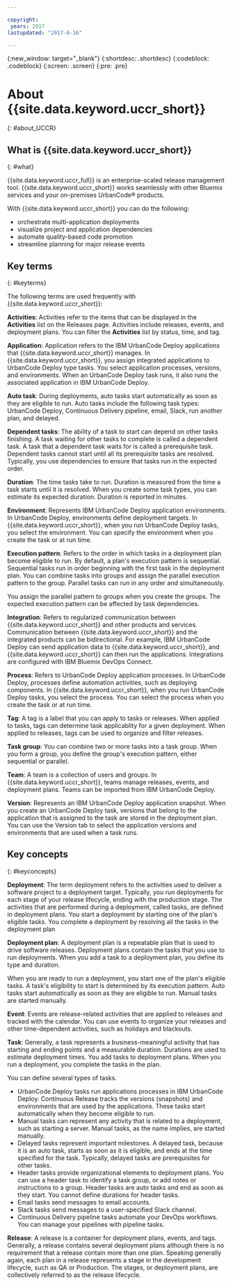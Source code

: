 ```yaml
---

copyright:
 years: 2017
lastupdated: "2017-6-16"

---
```


{:new_window: target="_blank"}
{:shortdesc: .shortdesc}
{:codeblock: .codeblock}
{:screen: .screen}
{:pre: .pre}


# About {{site.data.keyword.uccr_short}}
{: #about_UCCR}


## What is {{site.data.keyword.uccr_short}}
{: #what}

{{site.data.keyword.uccr_full}} is an enterprise-scaled release management tool. {{site.data.keyword.uccr_short}} works seamlessly with other Bluemix services and your on-premises UrbanCode&reg; products.

With {{site.data.keyword.uccr_short}} you can do the following:

<ul>
<li>orchestrate multi-application deployments
</li>
<li>visualize project and application dependencies
</li>
<li>automate quality-based code promotion
</li>
<li>streamline planning for major release events
</li>
</ul>


## Key terms
{: #keyterms}

The following terms are used frequently with {{site.data.keyword.uccr_short}}:

**Activities**: Activities refer to the items that can be displayed in the **Activities** list on the Releases page. Activities include releases, events, and deployment plans. You can filter the **Activities** list by status, time, and tag.  

**Application**: Application refers to the IBM UrbanCode Deploy applications that {{site.data.keyword.uccr_short}} manages. In {{site.data.keyword.uccr_short}}, you assign integrated applications to UrbanCode Deploy type tasks. You select application processes, versions, and environments. When an UrbanCode Deploy task runs, it also runs the associated application in IBM UrbanCode Deploy.

**Auto task**: During deployments, auto tasks start automatically as soon as they are eligible to run. Auto tasks include the following task types: UrbanCode Deploy, Continuous Delivery pipeline, email, Slack, run another plan, and delayed.

**Dependent tasks**: The ability of a task to start can depend on other tasks finishing. A task waiting for other tasks to complete is called a dependent task. A task that a dependent task waits for is called a prerequisite task. Dependent tasks cannot start until all its prerequisite tasks are resolved. Typically, you use dependencies to ensure that tasks run in the expected order.

**Duration**: The time tasks take to run. Duration is measured from the time a task starts until it is resolved. When you create some task types, you can estimate its expected duration. Duration is reported in minutes.

**Environment**: Represents IBM UrbanCode Deploy application environments. In UrbanCode Deploy, environments define deployment targets. In {{site.data.keyword.uccr_short}}, when you run UrbanCode Deploy tasks, you select the environment. You can specify the environment when you create the task or at run time.

**Execution pattern**: Refers to the order in which tasks in a deployment plan become eligible to run. By default, a plan's execution pattern is sequential. Sequential tasks run in order beginning with the first task in the deployment plan. You can combine tasks into groups and assign the parallel execution pattern to the group.  Parallel tasks can run in any order and simultaneously.

You assign the parallel pattern to groups when you create the groups. The expected execution pattern can be affected by task dependencies.

**Integration**: Refers to regularized communication between {{site.data.keyword.uccr_short}} and other products and services. Communication between {{site.data.keyword.uccr_short}} and the integrated products can be bidirectional. For example, IBM UrbanCode Deploy can send application data to {{site.data.keyword.uccr_short}}, and {{site.data.keyword.uccr_short}} can then run the applications. Integrations are configured with IBM Bluemix DevOps Connect.

**Process**: Refers to UrbanCode Deploy application processes. In UrbanCode Deploy, processes define automation activities, such as deploying components. In {{site.data.keyword.uccr_short}}, when you run UrbanCode Deploy tasks, you select the process. You can select the process when you create the task or at run time.

**Tag**: A tag is a label that you can apply to tasks or releases. When applied to tasks, tags can determine task applicablity for a given deployment. When applied to releases, tags can be used to organize and filter releases.

**Task group**: You can combine two or more tasks into a task group. When you form a group, you define the group's execution pattern, either sequential or parallel.

**Team**: A team is a collection of users and groups. In {{site.data.keyword.uccr_short}}, teams manage releases, events, and deployment plans. Teams can be imported from IBM UrbanCode Deploy.

**Version**: Represents an IBM UrbanCode Deploy application snapshot. When you create an UrbanCode Deploy task, versions that belong to the application that is assigned to the task are stored in the deployment plan. You can use the Version tab to select the application versions and environments that are used when a task runs.

## Key concepts
{: #keyconcepts}

**Deployment**:
The term deployment refers to the activities used to deliver a software project to a deployment target. Typically, you run deployments for each stage of your release lifecycle, ending with the production stage. The activities that are performed during a deployment, called tasks, are defined in deployment plans. You start a deployment by starting one of the plan's eligible tasks. You complete a deployment by resolving all the tasks in the deployment plan

**Deployment plan**: A deployment plan is a repeatable plan that is used to drive software releases. Deployment plans contain the tasks that you use to run deployments. When you add a task to a deployment plan, you define its type and duration.

When you are ready to run a deployment, you start one of the plan's eligible tasks. A task's eligibility to start is determined by its execution pattern. Auto tasks start automatically as soon as they are eligible to run. Manual tasks are started manually.  

**Event**: Events are release-related activities that are applied to releases and tracked with the calendar. You can use events to organize your releases and other time-dependent activities, such as holidays and blackouts.

**Task**: Generally, a task represents a business-meaningful activity that has starting and ending points and a measurable duration. Durations are used to estimate deployment times. You add tasks to deployment plans. When you run a deployment, you complete the tasks in the plan.

You can define several types of tasks.
<ul>
<li>UrbanCode Deploy tasks run applications processes in IBM UrbanCode Deploy. Continuous Release tracks the versions (snapshots) and environments that are used by the applications. These tasks start automatically when they become eligible to run.
</li>
<li>Manual tasks can represent any activity that is related to a deployment, such as starting a server. Manual tasks, as the name implies, are started manually.
</li>
<li>Delayed tasks represent important milestones. A delayed task, because it is an auto task, starts as soon as it is eligible, and ends at the time specified for the task. Typically, delayed tasks are prerequisites for other tasks.
</li>
<li>Header tasks provide organizational elements to deployment plans. You can use a header task to identify a task group, or add notes or instructions to a group. Header tasks are auto tasks and end as soon as they start. You cannot define durations for header tasks.
</li>
<li>Email tasks send messages to email accounts.
</li>
<li>Slack tasks send messages to a user-specified Slack channel.
</li>
<li>Continuous Delivery pipeline tasks automate your DevOps workflows. You can manage your pipelines with pipeline tasks.
</li>
</ul>

**Release**:
A release is a container for deployment plans, events, and tags. Generally, a release contains several deployment plans although there is no requirement that a release contain more than one plan. Speaking generally again, each plan in a release represents a stage in the development lifecycle, such as QA or Production. The stages, or deployment plans, are collectively referred to as the release lifecycle.
